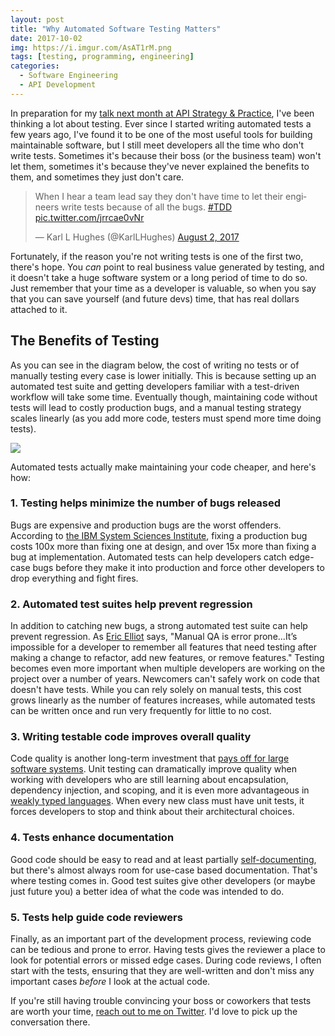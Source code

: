 ```yaml
---
layout: post
title: "Why Automated Software Testing Matters"
date: 2017-10-02
img: https://i.imgur.com/AsAT1rM.png
tags: [testing, programming, engineering]
categories:
  - Software Engineering
  - API Development
---
```

In preparation for my [talk next month at API Strategy & Practice](/posts/api-strat-2017-presentation), I've been thinking a lot about testing. Ever since I started writing automated tests a few years ago, I've found it to be one of the most useful tools for building maintainable software, but I still meet developers all the time who don't write tests. Sometimes it's because their boss (or the business team) won't let them, sometimes it's because they've never explained the benefits to them, and sometimes they just don't care.

<blockquote class="twitter-tweet" data-lang="en"><p lang="en" dir="ltr">When I hear a team lead say they don't have time to let their engineers write tests because of all the bugs. <a href="https://twitter.com/hashtag/TDD?src=hash&ref_src=twsrc%5Etfw">#TDD</a> <a href="https://t.co/jrrcae0vNr">pic.twitter.com/jrrcae0vNr</a></p>— Karl L Hughes (@KarlLHughes) <a href="https://twitter.com/KarlLHughes/status/892802662265171977?ref_src=twsrc%5Etfw">August 2, 2017</a></blockquote>
<script async src="//platform.twitter.com/widgets.js" charset="utf-8"></script>

Fortunately, if the reason you're not writing tests is one of the first two, there's hope. You _can_ point to real business value generated by testing, and it doesn't take a huge software system or a long period of time to do so. Just remember that your time as a developer is valuable, so when you say that you can save yourself (and future devs) time, that has real dollars attached to it.

## The Benefits of Testing
As you can see in the diagram below, the cost of writing no tests or of manually testing every case is lower initially. This is because setting up an automated test suite and getting developers familiar with a test-driven workflow will take some time. Eventually though, maintaining code without tests will lead to costly production bugs, and a manual testing strategy scales linearly (as you add more code, testers must spend more time doing tests).

![](https://i.imgur.com/jxkXLuT.png)

Automated tests actually make maintaining your code cheaper, and here's how:

### 1. Testing helps minimize the number of bugs released
Bugs are expensive and production bugs are the worst offenders. According to [the IBM System Sciences Institute](https://www.researchgate.net/publication/255965523_Integrating_Software_Assurance_into_the_Software_Development_Life_Cycle_SDLC), fixing a production bug costs 100x more than fixing one at design, and over 15x more than fixing a bug at implementation. Automated tests can help developers catch edge-case bugs before they make it into production and force other developers to drop everything and fight fires.
 
### 2. Automated test suites help prevent regression
In addition to catching new bugs, a strong automated test suite can help prevent regression. As [Eric Elliot](https://medium.com/javascript-scene/what-every-unit-test-needs-f6cd34d9836d) says, "Manual QA is error prone...It’s impossible for a developer to remember all features that need testing after making a change to refactor, add new features, or remove features." Testing becomes even more important when multiple developers are working on the project over a number of years. Newcomers can't safely work on code that doesn't have tests. While you can rely solely on manual tests, this cost grows linearly as the number of features increases, while automated tests can be written once and run very frequently for little to no cost.

### 3. Writing testable code improves overall quality
Code quality is another long-term investment that [pays off for large software systems](https://writing.pupius.co.uk/velocity-vs-quality-3d0417fba991). Unit testing can dramatically improve quality when working with developers who are still learning about encapsulation, dependency injection, and scoping, and it is even more advantageous in [weakly typed languages](https://en.wikipedia.org/wiki/Strong_and_weak_typing). When every new class must have unit tests, it forces developers to stop and think about their architectural choices.

### 4. Tests enhance documentation
Good code should be easy to read and at least partially [self-documenting](http://wiki.c2.com/?SelfDocumentingCode), but there's almost always room for use-case based documentation. That's where testing comes in. Good test suites give other developers (or maybe just future you) a better idea of what the code was intended to do.

### 5. Tests help guide code reviewers
Finally, as an important part of the development process, reviewing code can be tedious and prone to error. Having tests gives the reviewer a place to look for potential errors or missed edge cases. During code reviews, I often start with the tests, ensuring that they are well-written and don't miss any important cases _before_ I look at the actual code.

If you're still having trouble convincing your boss or coworkers that tests are worth your time, [reach out to me on Twitter](https://twitter.com/karllhughes). I'd love to pick up the conversation there.
